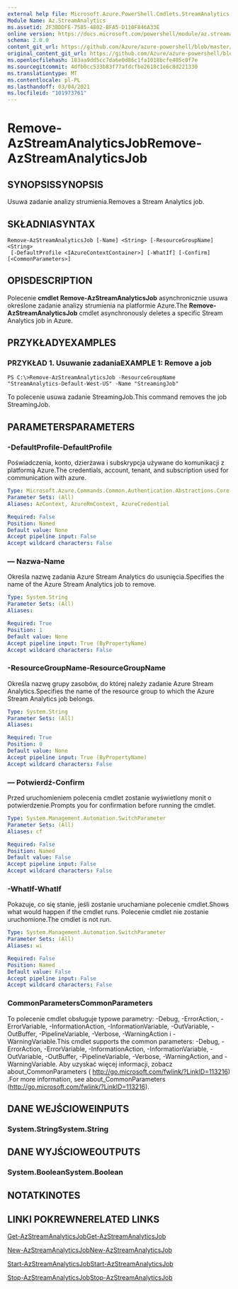 ```yaml
---
external help file: Microsoft.Azure.PowerShell.Cmdlets.StreamAnalytics.dll-Help.xml
Module Name: Az.StreamAnalytics
ms.assetid: 2F3BDDFE-7585-4802-BFA5-D110F846A33E
online version: https://docs.microsoft.com/powershell/module/az.streamanalytics/remove-azstreamanalyticsjob
schema: 2.0.0
content_git_url: https://github.com/Azure/azure-powershell/blob/master/src/StreamAnalytics/StreamAnalytics/help/Remove-AzStreamAnalyticsJob.md
original_content_git_url: https://github.com/Azure/azure-powershell/blob/master/src/StreamAnalytics/StreamAnalytics/help/Remove-AzStreamAnalyticsJob.md
ms.openlocfilehash: 183aa9dd5cc7da6e0d86c1fa1018bcfe405c0f7e
ms.sourcegitcommit: 4dfb0cc533b83f77afdcfbe2618c1e6c8d221330
ms.translationtype: MT
ms.contentlocale: pl-PL
ms.lasthandoff: 03/04/2021
ms.locfileid: "101973761"
---
```

# <span data-ttu-id="ebd35-101">Remove-AzStreamAnalyticsJob</span><span class="sxs-lookup"><span data-stu-id="ebd35-101">Remove-AzStreamAnalyticsJob</span></span>

## <span data-ttu-id="ebd35-102">SYNOPSIS</span><span class="sxs-lookup"><span data-stu-id="ebd35-102">SYNOPSIS</span></span>
<span data-ttu-id="ebd35-103">Usuwa zadanie analizy strumienia.</span><span class="sxs-lookup"><span data-stu-id="ebd35-103">Removes a Stream Analytics job.</span></span>

## <span data-ttu-id="ebd35-104">SKŁADNIA</span><span class="sxs-lookup"><span data-stu-id="ebd35-104">SYNTAX</span></span>

```
Remove-AzStreamAnalyticsJob [-Name] <String> [-ResourceGroupName] <String>
 [-DefaultProfile <IAzureContextContainer>] [-WhatIf] [-Confirm] [<CommonParameters>]
```

## <span data-ttu-id="ebd35-105">OPIS</span><span class="sxs-lookup"><span data-stu-id="ebd35-105">DESCRIPTION</span></span>
<span data-ttu-id="ebd35-106">Polecenie **cmdlet Remove-AzStreamAnalyticsJob** asynchronicznie usuwa określone zadanie analizy strumienia na platformie Azure.</span><span class="sxs-lookup"><span data-stu-id="ebd35-106">The **Remove-AzStreamAnalyticsJob** cmdlet asynchronously deletes a specific Stream Analytics job in Azure.</span></span>

## <span data-ttu-id="ebd35-107">PRZYKŁADY</span><span class="sxs-lookup"><span data-stu-id="ebd35-107">EXAMPLES</span></span>

### <span data-ttu-id="ebd35-108">PRZYKŁAD 1. Usuwanie zadania</span><span class="sxs-lookup"><span data-stu-id="ebd35-108">EXAMPLE 1: Remove a job</span></span>
```
PS C:\>Remove-AzStreamAnalyticsJob -ResourceGroupName "StreamAnalytics-Default-West-US" -Name "StreamingJob"
```

<span data-ttu-id="ebd35-109">To polecenie usuwa zadanie StreamingJob.</span><span class="sxs-lookup"><span data-stu-id="ebd35-109">This command removes the job StreamingJob.</span></span>

## <span data-ttu-id="ebd35-110">PARAMETERS</span><span class="sxs-lookup"><span data-stu-id="ebd35-110">PARAMETERS</span></span>

### <span data-ttu-id="ebd35-111">-DefaultProfile</span><span class="sxs-lookup"><span data-stu-id="ebd35-111">-DefaultProfile</span></span>
<span data-ttu-id="ebd35-112">Poświadczenia, konto, dzierżawa i subskrypcja używane do komunikacji z platformą Azure.</span><span class="sxs-lookup"><span data-stu-id="ebd35-112">The credentials, account, tenant, and subscription used for communication with azure.</span></span>

```yaml
Type: Microsoft.Azure.Commands.Common.Authentication.Abstractions.Core.IAzureContextContainer
Parameter Sets: (All)
Aliases: AzContext, AzureRmContext, AzureCredential

Required: False
Position: Named
Default value: None
Accept pipeline input: False
Accept wildcard characters: False
```

### <span data-ttu-id="ebd35-113">— Nazwa</span><span class="sxs-lookup"><span data-stu-id="ebd35-113">-Name</span></span>
<span data-ttu-id="ebd35-114">Określa nazwę zadania Azure Stream Analytics do usunięcia.</span><span class="sxs-lookup"><span data-stu-id="ebd35-114">Specifies the name of the Azure Stream Analytics job to remove.</span></span>

```yaml
Type: System.String
Parameter Sets: (All)
Aliases:

Required: True
Position: 1
Default value: None
Accept pipeline input: True (ByPropertyName)
Accept wildcard characters: False
```

### <span data-ttu-id="ebd35-115">-ResourceGroupName</span><span class="sxs-lookup"><span data-stu-id="ebd35-115">-ResourceGroupName</span></span>
<span data-ttu-id="ebd35-116">Określa nazwę grupy zasobów, do której należy zadanie Azure Stream Analytics.</span><span class="sxs-lookup"><span data-stu-id="ebd35-116">Specifies the name of the resource group to which the Azure Stream Analytics job belongs.</span></span>

```yaml
Type: System.String
Parameter Sets: (All)
Aliases:

Required: True
Position: 0
Default value: None
Accept pipeline input: True (ByPropertyName)
Accept wildcard characters: False
```

### <span data-ttu-id="ebd35-117">— Potwierdź</span><span class="sxs-lookup"><span data-stu-id="ebd35-117">-Confirm</span></span>
<span data-ttu-id="ebd35-118">Przed uruchomieniem polecenia cmdlet zostanie wyświetlony monit o potwierdzenie.</span><span class="sxs-lookup"><span data-stu-id="ebd35-118">Prompts you for confirmation before running the cmdlet.</span></span>

```yaml
Type: System.Management.Automation.SwitchParameter
Parameter Sets: (All)
Aliases: cf

Required: False
Position: Named
Default value: False
Accept pipeline input: False
Accept wildcard characters: False
```

### <span data-ttu-id="ebd35-119">-WhatIf</span><span class="sxs-lookup"><span data-stu-id="ebd35-119">-WhatIf</span></span>
<span data-ttu-id="ebd35-120">Pokazuje, co się stanie, jeśli zostanie uruchamiane polecenie cmdlet.</span><span class="sxs-lookup"><span data-stu-id="ebd35-120">Shows what would happen if the cmdlet runs.</span></span>
<span data-ttu-id="ebd35-121">Polecenie cmdlet nie zostanie uruchomione.</span><span class="sxs-lookup"><span data-stu-id="ebd35-121">The cmdlet is not run.</span></span>

```yaml
Type: System.Management.Automation.SwitchParameter
Parameter Sets: (All)
Aliases: wi

Required: False
Position: Named
Default value: False
Accept pipeline input: False
Accept wildcard characters: False
```

### <span data-ttu-id="ebd35-122">CommonParameters</span><span class="sxs-lookup"><span data-stu-id="ebd35-122">CommonParameters</span></span>
<span data-ttu-id="ebd35-123">To polecenie cmdlet obsługuje typowe parametry: -Debug, -ErrorAction, -ErrorVariable, -InformationAction, -InformationVariable, -OutVariable, -OutBuffer, -PipelineVariable, -Verbose, -WarningAction i -WarningVariable.</span><span class="sxs-lookup"><span data-stu-id="ebd35-123">This cmdlet supports the common parameters: -Debug, -ErrorAction, -ErrorVariable, -InformationAction, -InformationVariable, -OutVariable, -OutBuffer, -PipelineVariable, -Verbose, -WarningAction, and -WarningVariable.</span></span> <span data-ttu-id="ebd35-124">Aby uzyskać więcej informacji, zobacz about_CommonParameters ( http://go.microsoft.com/fwlink/?LinkID=113216) .</span><span class="sxs-lookup"><span data-stu-id="ebd35-124">For more information, see about_CommonParameters (http://go.microsoft.com/fwlink/?LinkID=113216).</span></span>

## <span data-ttu-id="ebd35-125">DANE WEJŚCIOWE</span><span class="sxs-lookup"><span data-stu-id="ebd35-125">INPUTS</span></span>

### <span data-ttu-id="ebd35-126">System.String</span><span class="sxs-lookup"><span data-stu-id="ebd35-126">System.String</span></span>

## <span data-ttu-id="ebd35-127">DANE WYJŚCIOWE</span><span class="sxs-lookup"><span data-stu-id="ebd35-127">OUTPUTS</span></span>

### <span data-ttu-id="ebd35-128">System.Boolean</span><span class="sxs-lookup"><span data-stu-id="ebd35-128">System.Boolean</span></span>

## <span data-ttu-id="ebd35-129">NOTATKI</span><span class="sxs-lookup"><span data-stu-id="ebd35-129">NOTES</span></span>

## <span data-ttu-id="ebd35-130">LINKI POKREWNE</span><span class="sxs-lookup"><span data-stu-id="ebd35-130">RELATED LINKS</span></span>

[<span data-ttu-id="ebd35-131">Get-AzStreamAnalyticsJob</span><span class="sxs-lookup"><span data-stu-id="ebd35-131">Get-AzStreamAnalyticsJob</span></span>](./Get-AzStreamAnalyticsJob.md)

[<span data-ttu-id="ebd35-132">New-AzStreamAnalyticsJob</span><span class="sxs-lookup"><span data-stu-id="ebd35-132">New-AzStreamAnalyticsJob</span></span>](./New-AzStreamAnalyticsJob.md)

[<span data-ttu-id="ebd35-133">Start-AzStreamAnalyticsJob</span><span class="sxs-lookup"><span data-stu-id="ebd35-133">Start-AzStreamAnalyticsJob</span></span>](./Start-AzStreamAnalyticsJob.md)

[<span data-ttu-id="ebd35-134">Stop-AzStreamAnalyticsJob</span><span class="sxs-lookup"><span data-stu-id="ebd35-134">Stop-AzStreamAnalyticsJob</span></span>](./Stop-AzStreamAnalyticsJob.md)


